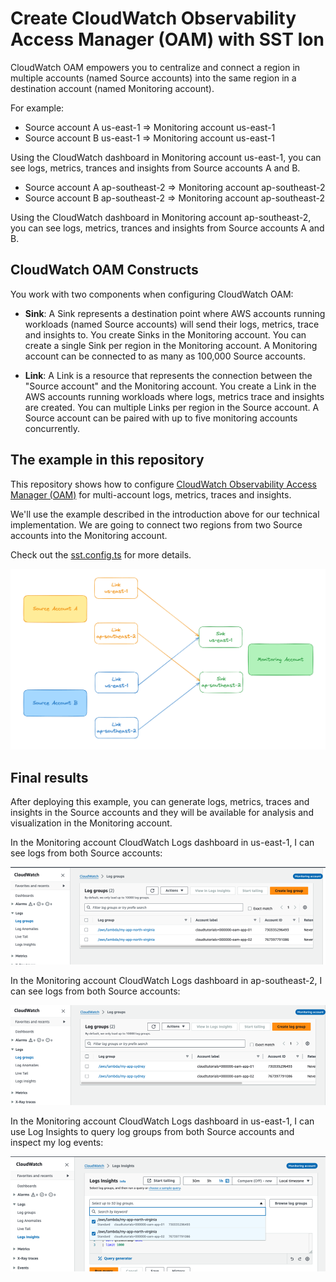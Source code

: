 # Create CloudWatch Observability Access Manager (OAM) with SST Ion

CloudWatch OAM empowers you to centralize and connect a region in multiple accounts (named Source accounts) into the same region in a destination account (named Monitoring account).

For example:

-   Source account A us-east-1 => Monitoring account us-east-1
-   Source account B us-east-1 => Monitoring account us-east-1

Using the CloudWatch dashboard in Monitoring account us-east-1, you can see logs, metrics, trances and insights from Source accounts A and B.

-   Source account A ap-southeast-2 => Monitoring account ap-southeast-2
-   Source account B ap-southeast-2 => Monitoring account ap-southeast-2

Using the CloudWatch dashboard in Monitoring account ap-southeast-2, you can see logs, metrics, trances and insights from Source accounts A and B.

## CloudWatch OAM Constructs

You work with two components when configuring CloudWatch OAM:

-   **Sink**: A Sink represents a destination point where AWS accounts running workloads (named Source accounts) will send their logs, metrics, trace and insights to. You create Sinks in the Monitoring account. You can create a single Sink per region in the Monitoring account. A Monitoring account can be connected to as many as 100,000 Source accounts.

-   **Link**: A Link is a resource that represents the connection between the "Source account" and the Monitoring account. You create a Link in the AWS accounts running workloads where logs, metrics trace and insights are created. You can multiple Links per region in the Source account. A Source account can be paired with up to five monitoring accounts concurrently.

## The example in this repository

This repository shows how to configure [CloudWatch Observability Access Manager (OAM)](https://docs.aws.amazon.com/OAM/latest/APIReference/Welcome.html) for multi-account logs, metrics, traces and insights.

We'll use the example described in the introduction above for our technical implementation. We are going to connect two regions from two Source accounts into the Monitoring account.

Check out the [sst.config.ts](sst.config.ts) for more details.

![Diagram showing CloudWatch OAM constructs, Sinks and Links, distributed between two Source accounts and the Monitoring account.](.docs/oam.png)

## Final results

After deploying this example, you can generate logs, metrics, traces and insights in the Source accounts and they will be available for analysis and visualization in the Monitoring account.

In the Monitoring account CloudWatch Logs dashboard in us-east-1, I can see logs from both Source accounts:

![Screenshot of CloudWatch Logs dashboard in us-east-1 in Monitoring account.](.docs/monitoring-us-east-1.png)

In the Monitoring account CloudWatch Logs dashboard in ap-southeast-2, I can see logs from both Source accounts:

![Screenshot of CloudWatch Logs dashboard in ap-southeast-2 in Monitoring account.](.docs/monitoring-ap-southeast-2.png)

In the Monitoring account CloudWatch Logs dashboard in us-east-1, I can use Log Insights to query log groups from both Source accounts and inspect my log events:

![Screenshot of CloudWatch Logs dashboard in us-east-1 in Monitoring account using Log Insights to query log groups from both Source accounts](.docs/monitoring-log-insights.png)
